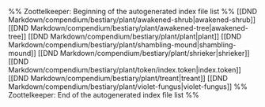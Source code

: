 %% Zoottelkeeper: Beginning of the autogenerated index file list  %%
 [[DND Markdown/compendium/bestiary/plant/awakened-shrub|awakened-shrub]]
 [[DND Markdown/compendium/bestiary/plant/awakened-tree|awakened-tree]]
 [[DND Markdown/compendium/bestiary/plant/plant|plant]]
 [[DND Markdown/compendium/bestiary/plant/shambling-mound|shambling-mound]]
 [[DND Markdown/compendium/bestiary/plant/shrieker|shrieker]]
 [[DND Markdown/compendium/bestiary/plant/token/index.token|index.token]]
 [[DND Markdown/compendium/bestiary/plant/treant|treant]]
 [[DND Markdown/compendium/bestiary/plant/violet-fungus|violet-fungus]]
%% Zoottelkeeper: End of the autogenerated index file list  %%
